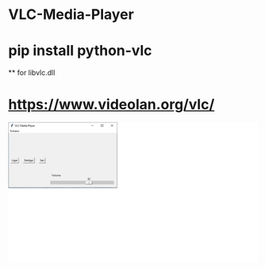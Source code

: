 # VLC-Media-Player

# pip install python-vlc
** for libvlc.dll 
# https://www.videolan.org/vlc/
![image](https://github.com/0joseDark/VLC-Media-Player/blob/main/image/player.jpg)
